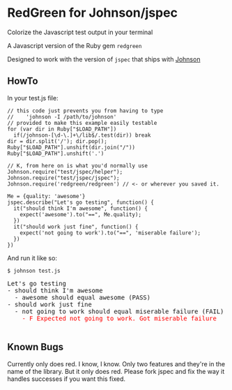 # RedGreen for Johnson/jspec

Colorize the Javascript test output in your terminal

A Javascript version of the Ruby gem `redgreen`

Designed to work with the version of `jspec` that ships with [Johnson](http://github.com/jbarnette/johnson/)

## HowTo

  In your test.js file:


    // this code just prevents you from having to type
    //    'johnson -I /path/to/johnson'
    // provided to make this example easily testable
    for (var dir in Ruby["$LOAD_PATH"])
      if(/johnson-[\d-\.]+\/lib$/.test(dir)) break
    dir = dir.split('/'); dir.pop();
    Ruby["$LOAD_PATH"].unshift(dir.join("/"))
    Ruby["$LOAD_PATH"].unshift('.')

    // K, from here on is what you'd normally use
    Johnson.require("test/jspec/helper");
    Johnson.require("test/jspec/jspec");
    Johnson.require('redgreen/redgreen') // <- or wherever you saved it.
  
    Me = {quality: 'awesome'}
    jspec.describe("Let's go testing", function() {
      it("should think I'm awesome", function() {
        expect('awesome').to("==", Me.quality);
      })
      it("should work just fine", function() {
        expect('not going to work').to("==", 'miserable failure');
      })
    })


And run it like so:
  
    $ johnson test.js

<pre>
Let's go testing
- should think I'm awesome
  - awesome should equal awesome (PASS)
- should work just fine
  - not going to work should equal miserable failure (FAIL)<div style="color: red">    - F Expected not going to work. Got miserable failure</div>
</pre>


## Known Bugs

Currently only does red.  I know, I know.  Only two features and they're in
the name of the library.  But it only does red.  Please fork jspec and fix the way it handles successes if you want this fixed.